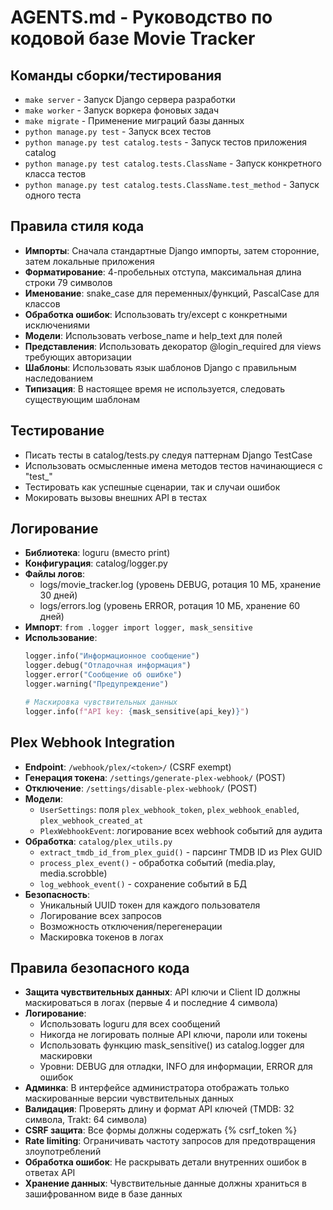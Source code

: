 # AGENTS.md - Руководство по кодовой базе Movie Tracker

## Команды сборки/тестирования
- `make server` - Запуск Django сервера разработки
- `make worker` - Запуск воркера фоновых задач
- `make migrate` - Применение миграций базы данных
- `python manage.py test` - Запуск всех тестов
- `python manage.py test catalog.tests` - Запуск тестов приложения catalog
- `python manage.py test catalog.tests.ClassName` - Запуск конкретного класса тестов
- `python manage.py test catalog.tests.ClassName.test_method` - Запуск одного теста

## Правила стиля кода
- **Импорты**: Сначала стандартные Django импорты, затем сторонние, затем локальные приложения
- **Форматирование**: 4-пробельных отступа, максимальная длина строки 79 символов
- **Именование**: snake_case для переменных/функций, PascalCase для классов
- **Обработка ошибок**: Использовать try/except с конкретными исключениями
- **Модели**: Использовать verbose_name и help_text для полей
- **Представления**: Использовать декоратор @login_required для views требующих авторизации
- **Шаблоны**: Использовать язык шаблонов Django с правильным наследованием
- **Типизация**: В настоящее время не используется, следовать существующим шаблонам

## Тестирование
- Писать тесты в catalog/tests.py следуя паттернам Django TestCase
- Использовать осмысленные имена методов тестов начинающиеся с "test_"
- Тестировать как успешные сценарии, так и случаи ошибок
- Мокировать вызовы внешних API в тестах

## Логирование
- **Библиотека**: loguru (вместо print)
- **Конфигурация**: catalog/logger.py
- **Файлы логов**:
  - logs/movie_tracker.log (уровень DEBUG, ротация 10 МБ, хранение 30 дней)
  - logs/errors.log (уровень ERROR, ротация 10 МБ, хранение 60 дней)
- **Импорт**: `from .logger import logger, mask_sensitive`
- **Использование**:
  ```python
  logger.info("Информационное сообщение")
  logger.debug("Отладочная информация")
  logger.error("Сообщение об ошибке")
  logger.warning("Предупреждение")
  
  # Маскировка чувствительных данных
  logger.info(f"API key: {mask_sensitive(api_key)}")
  ```

## Plex Webhook Integration
- **Endpoint**: `/webhook/plex/<token>/` (CSRF exempt)
- **Генерация токена**: `/settings/generate-plex-webhook/` (POST)
- **Отключение**: `/settings/disable-plex-webhook/` (POST)
- **Модели**:
  - `UserSettings`: поля `plex_webhook_token`, `plex_webhook_enabled`, `plex_webhook_created_at`
  - `PlexWebhookEvent`: логирование всех webhook событий для аудита
- **Обработка**: `catalog/plex_utils.py`
  - `extract_tmdb_id_from_plex_guid()` - парсинг TMDB ID из Plex GUID
  - `process_plex_event()` - обработка событий (media.play, media.scrobble)
  - `log_webhook_event()` - сохранение событий в БД
- **Безопасность**:
  - Уникальный UUID токен для каждого пользователя
  - Логирование всех запросов
  - Возможность отключения/перегенерации
  - Маскировка токенов в логах

## Правила безопасного кода
- **Защита чувствительных данных**: API ключи и Client ID должны маскироваться в логах (первые 4 и последние 4 символа)
- **Логирование**: 
  - Использовать loguru для всех сообщений
  - Никогда не логировать полные API ключи, пароли или токены
  - Использовать функцию mask_sensitive() из catalog.logger для маскировки
  - Уровни: DEBUG для отладки, INFO для информации, ERROR для ошибок
- **Админка**: В интерфейсе администратора отображать только маскированные версии чувствительных данных
- **Валидация**: Проверять длину и формат API ключей (TMDB: 32 символа, Trakt: 64 символа)
- **CSRF защита**: Все формы должны содержать {% csrf_token %}
- **Rate limiting**: Ограничивать частоту запросов для предотвращения злоупотреблений
- **Обработка ошибок**: Не раскрывать детали внутренних ошибок в ответах API
- **Хранение данных**: Чувствительные данные должны храниться в зашифрованном виде в базе данных